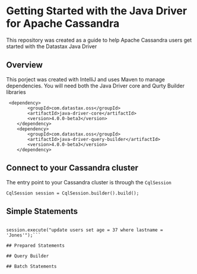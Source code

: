 # Getting Started with the Java Driver for Apache Cassandra
This repository was created as a guide to help Apache Cassandra users get started with the Datastax Java Driver

## Overview
This porject was created with IntelliJ and uses Maven to manage dependencies. You will need both the Java Driver core and Qurty Builder libraries 

     <dependency>
            <groupId>com.datastax.oss</groupId>
            <artifactId>java-driver-core</artifactId>
            <version>4.0.0-beta3</version>
        </dependency>
        <dependency>
            <groupId>com.datastax.oss</groupId>
            <artifactId>java-driver-query-builder</artifactId>
            <version>4.0.0-beta3</version>
        </dependency>

## Connect to your Cassandra cluster

The entry point to your Cassandra cluster is through the `CqlSession`

`CqlSession session = CqlSession.builder().build();`

## Simple Statements

```session.execute("INSERT INTO users (lastname, age, city, email, firstname) VALUES ('Jones', 35, 'Austin', 'bob@example.com', 'Bob')");

session.execute("update users set age = 37 where lastname = 'Jones'");```

## Prepared Statements

## Query Builder

## Batch Statements

